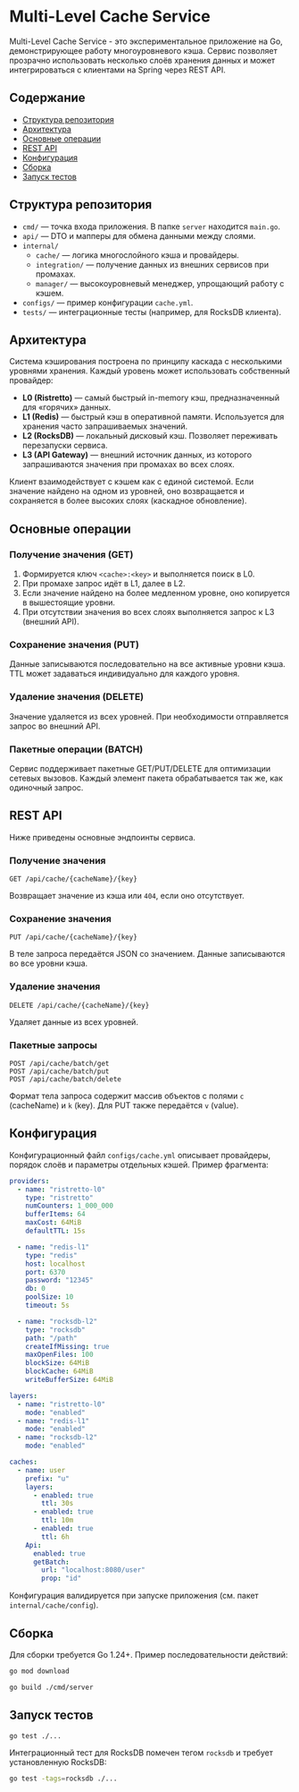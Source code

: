 # Multi-Level Cache Service

Multi-Level Cache Service - это экспериментальное приложение на Go, демонстрирующее работу многоуровневого кэша. Сервис позволяет прозрачно использовать несколько слоёв хранения данных и может интегрироваться с клиентами на Spring через REST API.

## Содержание
- [Структура репозитория](#структура-репозитория)
- [Архитектура](#архитектура)
- [Основные операции](#основные-операции)
- [REST API](#rest-api)
- [Конфигурация](#конфигурация)
- [Сборка](#сборка)
- [Запуск тестов](#запуск-тестов)

## Структура репозитория
- `cmd/` — точка входа приложения. В папке `server` находится `main.go`.
- `api/` — DTO и мапперы для обмена данными между слоями.
- `internal/`
  - `cache/` — логика многослойного кэша и провайдеры.
  - `integration/` — получение данных из внешних сервисов при промахах.
  - `manager/` — высокоуровневый менеджер, упрощающий работу с кэшем.
- `configs/` — пример конфигурации `cache.yml`.
- `tests/` — интеграционные тесты (например, для RocksDB клиента).

## Архитектура
Система кэширования построена по принципу каскада с несколькими уровнями хранения. Каждый уровень может использовать собственный провайдер:

- **L0 (Ristretto)** — самый быстрый in-memory кэш, предназначенный для «горячих» данных.
- **L1 (Redis)** — быстрый кэш в оперативной памяти. Используется для хранения часто запрашиваемых значений.
- **L2 (RocksDB)** — локальный дисковый кэш. Позволяет переживать перезапуски сервиса.
- **L3 (API Gateway)** — внешний источник данных, из которого запрашиваются значения при промахах во всех слоях.

Клиент взаимодействует с кэшем как с единой системой. Если значение найдено на одном из уровней, оно возвращается и сохраняется в более высоких слоях (каскадное обновление).

## Основные операции
### Получение значения (GET)
1. Формируется ключ `<cache>:<key>` и выполняется поиск в L0.
2. При промахе запрос идёт в L1, далее в L2.
3. Если значение найдено на более медленном уровне, оно копируется в вышестоящие уровни.
4. При отсутствии значения во всех слоях выполняется запрос к L3 (внешний API).

### Сохранение значения (PUT)
Данные записываются последовательно на все активные уровни кэша. TTL может задаваться индивидуально для каждого уровня.

### Удаление значения (DELETE)
Значение удаляется из всех уровней. При необходимости отправляется запрос во внешний API.

### Пакетные операции (BATCH)
Сервис поддерживает пакетные GET/PUT/DELETE для оптимизации сетевых вызовов. Каждый элемент пакета обрабатывается так же, как одиночный запрос.

## REST API
Ниже приведены основные эндпоинты сервиса.

### Получение значения
```
GET /api/cache/{cacheName}/{key}
```
Возвращает значение из кэша или `404`, если оно отсутствует.

### Сохранение значения
```
PUT /api/cache/{cacheName}/{key}
```
В теле запроса передаётся JSON со значением. Данные записываются во все уровни кэша.

### Удаление значения
```
DELETE /api/cache/{cacheName}/{key}
```
Удаляет данные из всех уровней.

### Пакетные запросы
```
POST /api/cache/batch/get
POST /api/cache/batch/put
POST /api/cache/batch/delete
```
Формат тела запроса содержит массив объектов с полями `c` (cacheName) и `k` (key). Для PUT также передаётся `v` (value).

## Конфигурация
Конфигурационный файл `configs/cache.yml` описывает провайдеры, порядок слоёв и параметры отдельных кэшей. Пример фрагмента:

```yaml
providers:
  - name: "ristretto-l0"
    type: "ristretto"
    numCounters: 1_000_000
    bufferItems: 64
    maxCost: 64MiB
    defaultTTL: 15s

  - name: "redis-l1"
    type: "redis"
    host: localhost
    port: 6370
    password: "12345"
    db: 0
    poolSize: 10
    timeout: 5s

  - name: "rocksdb-l2"
    type: "rocksdb"
    path: "/path"
    createIfMissing: true
    maxOpenFiles: 100
    blockSize: 64MiB
    blockCache: 64MiB
    writeBufferSize: 64MiB

layers:
  - name: "ristretto-l0"
    mode: "enabled"
  - name: "redis-l1"
    mode: "enabled"
  - name: "rocksdb-l2"
    mode: "enabled"

caches:
  - name: user
    prefix: "u"
    layers:
      - enabled: true
        ttl: 30s
      - enabled: true
        ttl: 10m
      - enabled: true
        ttl: 6h
    Api:
      enabled: true
      getBatch:
        url: "localhost:8080/user"
        prop: "id"
```

Конфигурация валидируется при запуске приложения (см. пакет `internal/cache/config`).

## Сборка
Для сборки требуется Go 1.24+. Пример последовательности действий:

```bash
go mod download

go build ./cmd/server
```

## Запуск тестов

```bash
go test ./...
```

Интеграционный тест для RocksDB помечен тегом `rocksdb` и требует установленную RocksDB:

```bash
go test -tags=rocksdb ./...
```

